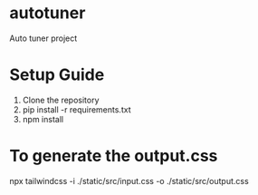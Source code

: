 # autotuner

Auto tuner project

# Setup Guide

1. Clone the repository
2. pip install -r requirements.txt
3. npm install

# To generate the output.css

npx tailwindcss -i ./static/src/input.css -o ./static/src/output.css
